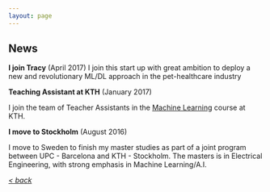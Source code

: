 ```yaml
---
layout: page
---
```


## News


**I join Tracy** (April 2017)
I join this start up with great ambition to deploy a new and revolutionary ML/DL approach in the pet-healthcare industry

**Teaching Assistant at KTH** (January 2017)
    
I join the team of Teacher Assistants in the [Machine Learning](https://www.kth.se/student/kurser/kurs/DD2431?l=en) course at KTH.

**I move to Stockholm** (August 2016)
    
I move to Sweden to finish my master studies as part of a joint program between UPC - Barcelona and KTH - Stockholm. The masters is in Electrical Engineering, with strong emphasis in Machine Learning/A.I.
    
    
    
[*< back*](index.md)
